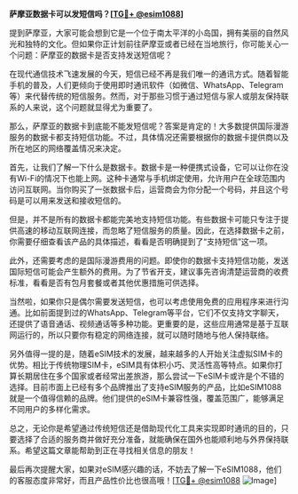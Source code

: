 **萨摩亚数据卡可以发短信吗？[[TG💪+ @esim1088](https://t.me/s/esim1088)]**

提到萨摩亚，大家可能会想到它是一个位于南太平洋的小岛国，拥有美丽的自然风光和独特的文化。但如果你正计划前往萨摩亚或者已经在当地旅行，你可能关心一个问题：萨摩亚的数据卡是否支持发送短信呢？

在现代通信技术飞速发展的今天，短信已经不再是我们唯一的通讯方式。随着智能手机的普及，人们更倾向于使用即时通讯软件（如微信、WhatsApp、Telegram等）来代替传统的短信服务。然而，对于那些习惯于通过短信与家人或朋友保持联系的人来说，这个问题就显得尤为重要了。

那么，萨摩亚的数据卡到底能不能发短信呢？答案是肯定的！大多数提供国际漫游服务的数据卡都支持短信功能。不过，具体情况还需要根据你的数据卡提供商以及所在地区的网络覆盖情况来决定。

首先，让我们了解一下什么是数据卡。数据卡是一种便携式设备，它可以让你在没有Wi-Fi的情况下也能上网。这种卡通常与手机绑定使用，允许用户在全球范围内访问互联网。当你购买了一张数据卡后，运营商会为你分配一个号码，并且这个号码是可以用来发送和接收短信的。

但是，并不是所有的数据卡都能完美地支持短信功能。有些数据卡可能只专注于提供高速的移动互联网连接，而忽略了短信服务的质量。因此，在选择数据卡之前，你需要仔细查看该产品的具体描述，看看是否明确提到了“支持短信”这一项。

此外，还需要考虑的是国际漫游费用的问题。即使你的数据卡支持短信功能，发送国际短信可能会产生额外的费用。为了节省开支，建议事先咨询清楚运营商的收费标准，看看是否有包月套餐或者其他优惠措施可供选择。

当然啦，如果你只是偶尔需要发送短信，也可以考虑使用免费的应用程序来进行沟通。比如前面提到过的WhatsApp、Telegram等平台，它们不仅支持文字聊天，还提供了语音通话、视频通话等多种功能。更重要的是，这些应用通常是基于互联网运行的，所以只要你有稳定的网络连接，就可以随时随地与他人保持联络。

另外值得一提的是，随着eSIM技术的发展，越来越多的人开始关注虚拟SIM卡的优势。相比于传统物理SIM卡，eSIM具有体积小巧、灵活性高等特点。如果你打算长期居住在多个国家或者经常出差旅游，那么尝试一下eSIM卡或许是个不错的选择。目前市面上已经有多个品牌推出了支持eSIM服务的产品，比如eSIM1088就是一个值得信赖的品牌。他们提供的eSIM卡兼容性强，覆盖范围广，能够满足不同用户的多样化需求。

总之，无论你是希望通过传统短信还是借助现代化工具来实现即时通讯的目的，只要选择了合适的服务商并做好充分准备，就能确保在国外也能顺利地与外界保持联系。希望这篇文章能帮助到正在寻找相关信息的朋友！

最后再次提醒大家，如果对eSIM感兴趣的话，不妨去了解一下eSIM1088，他们的客服态度非常好，而且产品性价比也很高哦！[[TG💪+ @esim1088](https://t.me/s/esim1088) ![Image](https://i.postimg.cc/4NQfJmqS/Snipaste-2025-05-13-00-14-12.png)]